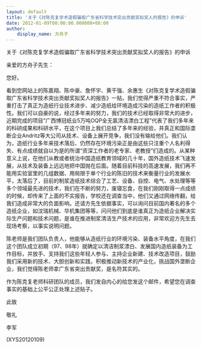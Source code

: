 ```yaml
---
layout: default
title: '关于《对陈克复学术造假骗取广东省科学技术突出贡献奖拟奖人的报告》的申诉'
date: 2012-01-09T00:00:00.000000+08:00
author:
    display_name: 方舟子
---
```


关于《对陈克复学术造假骗取广东省科学技术突出贡献奖拟奖人的报告》的申诉

亲爱的方舟子先生：

您好。

看到您网站上的陈嘉翔、陈中豪、詹怀宇、黄干强、余惠生《对陈克复学术造假骗取广东省科学技术突出贡献奖拟奖人的报告》一贴，我们觉得严重不符合事实，严重打击了真正为造纸行业技术进步、减少造纸给环境造成污染的造纸工作者的积极性。我们可以自豪的说，经过多年来的努力，我们的技术已经取得非常大的进步，近期完成的项目“广西博冠纸业5万吨OQP全无氯清洁漂白工程”代表了我们多年来的科研成果和科研水平，在这个项目上我们总结了多年来的经验，并真正和国际垄断企业Andritz等大公司从技术、设备上展开竞争，我们没有输给他们。我们认为，造纸行业多年来技术落后、仍然存在环境污染正是由这些只注重个人名利得失、有点成绩就自以为是的所谓“资深工作者的老专家、老教授”们造成的。从某种意义上说，在他们从教或者统治中国造纸教育领域的几十年，国外造纸技术飞速发展，从技术及装备上远远地把中国抛在后面。随着目前科技的高速发展，我们再不能用实验室里的几组数据、用局限于单个行业的陈旧的技术来衡量行业的发展水平，太落后了，目前的制浆造纸技术综合了工艺、设备、自控、电气、水处理等等多个领域最先进的技术，我们在不断的努力，废寝忘食，在我们刚刚取得一点成绩的时候，却传来了上面的不实报告，学校还在调查当中，他们又通过网络传翻，给我们造成非常大的负面影响。还请方先生依据事实，可以询问目前国内著名的多个造纸企业，如汶瑞机械、华机集团等等，问问他们到底是谁真正为造纸企业解决实际生产问题和技术问题，是谁在推进制浆清洁生产技术的应用，非常欢迎方先生去现场考察，以事实说明问题。

陈老师是我们团队负责人，他能够从造纸行业的环境污染、装备水平角度，在我们这个团队成立初期（97、98年）就确定以清洁制浆漂白、发展国内造纸装备为工作目标，并放手、支持我们这些年轻人参与、主持企业新建、技术改造项目，鼓励我们采用新的技术、大胆创新和实践，积极推动新技术的产业化，挑战国外垄断企业，我们觉得陈老师拿广东省突出贡献奖，是名符其实的。

作为陈克复老师科研团队的成员，我们发自内心的给您发这个邮件，希望您在调查事实的基础上公平公正处理上述贴子。

此致

敬礼

李军

(XYS20120109)

